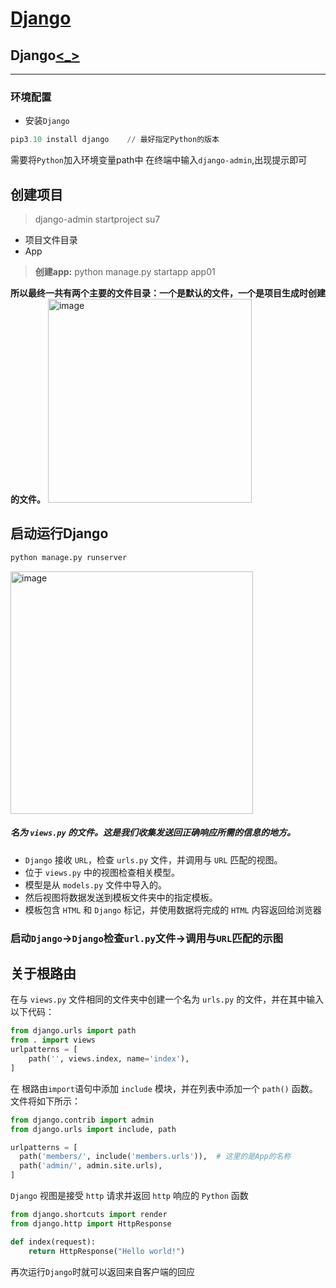 # [Django](https://github.com/dululu/notes/issues/41)

## Django[<_>](https://github.com/jaywcjlove/reference/blob/main/docs/django.md)
---
### 环境配置
- 安装`Django`
```python
pip3.10 install django    // 最好指定Python的版本
```
需要将`Python`加入环境变量path中
在终端中输入`django-admin`,出现提示即可
## 创建项目
> django-admin startproject  su7

- 项目文件目录
- App

> **创建app:** python manage.py startapp app01

**所以最终一共有两个主要的文件目录：一个是默认的文件，一个是项目生成时创建的文件。**
<img width="326" alt="image" src="https://github.com/dululu/notes/assets/64392262/ea5d9ce5-38b6-43fc-ae3e-79e3f43b4509">

## 启动运行Django
```python
python manage.py runserver
```
<img width="388" alt="image" src="https://github.com/dululu/notes/assets/64392262/ab693d14-023f-40eb-a52d-75279f44892d">

##### 名为 `views.py` 的文件。这是我们**收集发送回正确响应所需的信息的地方**。
- `Django` 接收 `URL`，检查 `urls.py` 文件，并调用与 `URL` 匹配的视图。
- 位于 `views.py` 中的视图检查相关模型。
- 模型是从 `models.py` 文件中导入的。
- 然后视图将数据发送到模板文件夹中的指定模板。
- 模板包含 `HTML` 和 `Django` 标记，并使用数据将完成的 `HTML` 内容返回给浏览器

### **启动`Django`->`Django`检查`url.py`文件->调用与`URL`匹配的示图**

## **关于根路由**
  在与 `views.py` 文件相同的文件夹中创建一个名为 `urls.py` 的文件，并在其中输入以下代码：
  ```python
  from django.urls import path
  from . import views
  urlpatterns = [
      path('', views.index, name='index'),
  ]
  ```
  在 根路由`import`语句中添加 `include` 模块，并在列表中添加一个 `path()` 函数。文件将如下所示：
  ```python
  from django.contrib import admin
  from django.urls import include, path
  
  urlpatterns = [
    path('members/', include('members.urls')),  # 这里的是App的名称
    path('admin/', admin.site.urls),
  ]
  ```
`Django` 视图是接受 `http` 请求并返回 `http` 响应的 `Python` 函数
```python
from django.shortcuts import render
from django.http import HttpResponse

def index(request):
    return HttpResponse("Hello world!")
```
再次运行`Django`时就可以返回来自客户端的回应

